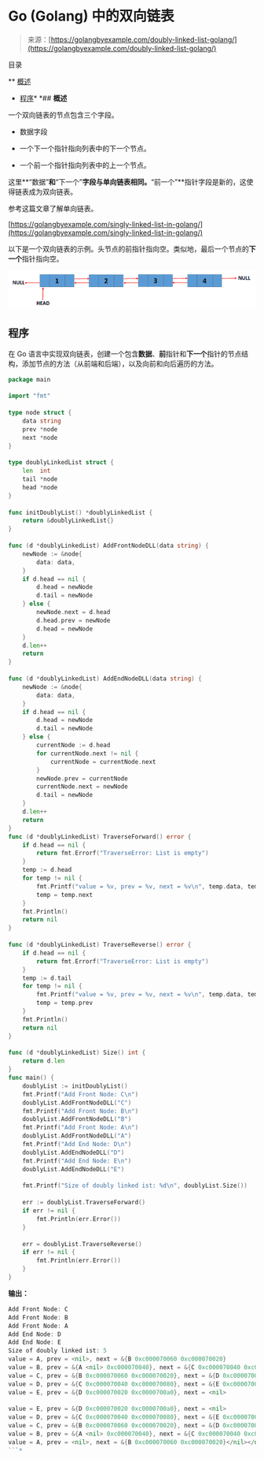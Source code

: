 <!--yml

类别：未分类

日期：2024-10-13 06:37:56

-->

# Go (Golang) 中的双向链表

> 来源：[https://golangbyexample.com/doubly-linked-list-golang/](https://golangbyexample.com/doubly-linked-list-golang/)

目录

**   [概述](#Overview "Overview")

+   [程序](#Program "Program")*  *## **概述**

一个双向链表的节点包含三个字段。

+   数据字段

+   一个下一个指针指向列表中的下一个节点。

+   一个前一个指针指向列表中的上一个节点。

这里**“数据”**和**“下一个”**字段与单向链表相同。**“前一个”**指针字段是新的，这使得链表成为双向链表。

参考这篇文章了解单向链表。

[https://golangbyexample.com/singly-linked-list-in-golang/](https://golangbyexample.com/singly-linked-list-in-golang/)

以下是一个双向链表的示例。头节点的前指针指向空。类似地，最后一个节点的**下一个**指针指向空。

![双向链表](img/e89fb825a0cb856cfc39da333a6770e2.png)

## **程序**

在 Go 语言中实现双向链表，创建一个包含**数据**、**前**指针和**下一个**指针的节点结构，添加节点的方法（从前端和后端），以及向前和向后遍历的方法。

```go
package main

import "fmt"

type node struct {
	data string
	prev *node
	next *node
}

type doublyLinkedList struct {
	len  int
	tail *node
	head *node
}

func initDoublyList() *doublyLinkedList {
	return &doublyLinkedList{}
}

func (d *doublyLinkedList) AddFrontNodeDLL(data string) {
	newNode := &node{
		data: data,
	}
	if d.head == nil {
		d.head = newNode
		d.tail = newNode
	} else {
		newNode.next = d.head
		d.head.prev = newNode
		d.head = newNode
	}
	d.len++
	return
}

func (d *doublyLinkedList) AddEndNodeDLL(data string) {
	newNode := &node{
		data: data,
	}
	if d.head == nil {
		d.head = newNode
		d.tail = newNode
	} else {
		currentNode := d.head
		for currentNode.next != nil {
			currentNode = currentNode.next
		}
		newNode.prev = currentNode
		currentNode.next = newNode
		d.tail = newNode
	}
	d.len++
	return
}
func (d *doublyLinkedList) TraverseForward() error {
	if d.head == nil {
		return fmt.Errorf("TraverseError: List is empty")
	}
	temp := d.head
	for temp != nil {
		fmt.Printf("value = %v, prev = %v, next = %v\n", temp.data, temp.prev, temp.next)
		temp = temp.next
	}
	fmt.Println()
	return nil
}

func (d *doublyLinkedList) TraverseReverse() error {
	if d.head == nil {
		return fmt.Errorf("TraverseError: List is empty")
	}
	temp := d.tail
	for temp != nil {
		fmt.Printf("value = %v, prev = %v, next = %v\n", temp.data, temp.prev, temp.next)
		temp = temp.prev
	}
	fmt.Println()
	return nil
}

func (d *doublyLinkedList) Size() int {
	return d.len
}
func main() {
	doublyList := initDoublyList()
	fmt.Printf("Add Front Node: C\n")
	doublyList.AddFrontNodeDLL("C")
	fmt.Printf("Add Front Node: B\n")
	doublyList.AddFrontNodeDLL("B")
	fmt.Printf("Add Front Node: A\n")
	doublyList.AddFrontNodeDLL("A")
	fmt.Printf("Add End Node: D\n")
	doublyList.AddEndNodeDLL("D")
	fmt.Printf("Add End Node: E\n")
	doublyList.AddEndNodeDLL("E")

	fmt.Printf("Size of doubly linked ist: %d\n", doublyList.Size())

	err := doublyList.TraverseForward()
	if err != nil {
		fmt.Println(err.Error())
	}

	err = doublyList.TraverseReverse()
	if err != nil {
		fmt.Println(err.Error())
	}
}
```

**输出：**

```go
Add Front Node: C
Add Front Node: B
Add Front Node: A
Add End Node: D
Add End Node: E
Size of doubly linked ist: 5
value = A, prev = <nil>, next = &{B 0xc000070060 0xc000070020}
value = B, prev = &{A <nil> 0xc000070040}, next = &{C 0xc000070040 0xc000070080}
value = C, prev = &{B 0xc000070060 0xc000070020}, next = &{D 0xc000070020 0xc0000700a0}
value = D, prev = &{C 0xc000070040 0xc000070080}, next = &{E 0xc000070080 <nil>}
value = E, prev = &{D 0xc000070020 0xc0000700a0}, next = <nil>

value = E, prev = &{D 0xc000070020 0xc0000700a0}, next = <nil>
value = D, prev = &{C 0xc000070040 0xc000070080}, next = &{E 0xc000070080 <nil>}
value = C, prev = &{B 0xc000070060 0xc000070020}, next = &{D 0xc000070020 0xc0000700a0}
value = B, prev = &{A <nil> 0xc000070040}, next = &{C 0xc000070040 0xc000070080}
value = A, prev = <nil>, next = &{B 0xc000070060 0xc000070020}</nil></nil></nil></nil></nil></nil></nil></nil>
```*
